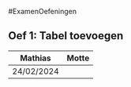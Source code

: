#ExamenOefeningen

## Oef 1: Tabel toevoegen


|   Mathias    |   Motte     |
|--------------|-------------|
|  24/02/2024  |             |